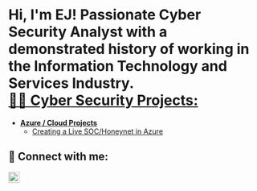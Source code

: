 <h1>Hi, I'm EJ! Passionate Cyber Security Analyst with a demonstrated history of working in the Information Technology and Services Industry.<br/><a href

<h2>👨‍💻 Cyber Security Projects:</h2>

- <b>Azure / Cloud Projects</b>
  - [Creating a Live SOC/Honeynet in Azure](https://github.com/ej-ok/Cloud-SOC)




<h2> 🤳 Connect with me:</h2>


[<img align="left" alt="ej-ok | LinkedIn" width="22px" src="https://cdn.jsdelivr.net/npm/simple-icons@v3/icons/linkedin.svg" />][linkedin]



[linkedin]: www.linkedin.com/in/ej-okafor-85344586



